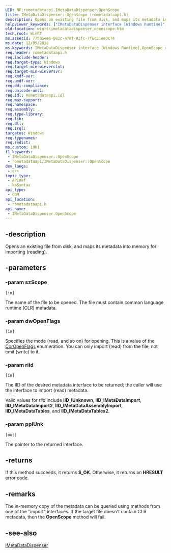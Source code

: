 ```yaml
---
UID: NF:rometadataapi.IMetaDataDispenser.OpenScope
title: IMetaDataDispenser::OpenScope (rometadataapi.h)
description: Opens an existing file from disk, and maps its metadata into memory for reading.
helpviewer_keywords: ["IMetaDataDispenser interface [Windows Runtime]","OpenScope method","IMetaDataDispenser.OpenScope","IMetaDataDispenser::OpenScope","OpenScope","OpenScope method [Windows Runtime]","OpenScope method [Windows Runtime]","IMetaDataDispenser interface","rometadataapi/IMetaDataDispenser::OpenScope","winrt.imetadatadispenser_openscope"]
old-location: winrt\imetadatadispenser_openscope.htm
tech.root: WinRT
ms.assetid: 77ba5ee6-082c-478f-83fc-7f6c31ee3c74
ms.date: 12/05/2018
ms.keywords: IMetaDataDispenser interface [Windows Runtime],OpenScope method, IMetaDataDispenser.OpenScope, IMetaDataDispenser::OpenScope, OpenScope, OpenScope method [Windows Runtime], OpenScope method [Windows Runtime],IMetaDataDispenser interface, rometadataapi/IMetaDataDispenser::OpenScope, winrt.imetadatadispenser_openscope
req.header: rometadataapi.h
req.include-header: 
req.target-type: Windows
req.target-min-winverclnt: 
req.target-min-winversvr: 
req.kmdf-ver: 
req.umdf-ver: 
req.ddi-compliance: 
req.unicode-ansi: 
req.idl: Rometadataapi.idl
req.max-support: 
req.namespace: 
req.assembly: 
req.type-library: 
req.lib: 
req.dll: 
req.irql: 
targetos: Windows
req.typenames: 
req.redist: 
ms.custom: 19H1
f1_keywords:
 - IMetaDataDispenser::OpenScope
 - rometadataapi/IMetaDataDispenser::OpenScope
dev_langs:
 - c++
topic_type:
 - APIRef
 - kbSyntax
api_type:
 - COM
api_location:
 - rometadataapi.h
api_name:
 - IMetaDataDispenser.OpenScope
---
```


## -description

Opens an existing file from disk, and maps its metadata into memory for importing (reading).

## -parameters

### -param szScope

`[in]`

The name of the file to be opened. The file must contain common language runtime (CLR) metadata.

### -param dwOpenFlags

`[in]`

Specifies the mode (read, and so on) for opening. This is a value of the <a href="/dotnet/framework/unmanaged-api/metadata/coropenflags-enumeration">CorOpenFlags</a> enumeration. You can only import (read) from the file, not emit (write) to it.

### -param riid

`[in]`

The IID of the desired metadata interface to be returned; the caller will use the interface to import (read) metadata.

Valid values for *riid* include **IID_IUnknown**, **IID_IMetaDataImport**, **IID_IMetaDataImport2**, **IID_IMetaDataAssemblyImport**, **IID_IMetaDataTables**, and **IID_IMetaDataTables2**.

### -param ppIUnk

`[out]`

The pointer to the returned interface.

## -returns

If this method succeeds, it returns <b>S_OK</b>. Otherwise, it returns an <b>HRESULT</b> error code.

## -remarks

The in-memory copy of the metadata can be queried using methods from one of the "import" interfaces. If the target file doesn't contain CLR metadata, then the <b>OpenScope</b> method will fail.

## -see-also

<a href="/windows/desktop/api/rometadataapi/nn-rometadataapi-imetadatadispenser">IMetaDataDispenser</a>